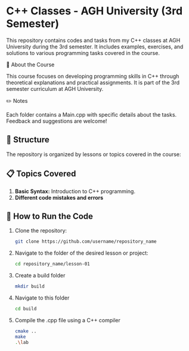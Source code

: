 # C++ Classes - AGH University (3rd Semester)

This repository contains codes and tasks from my C++ classes at AGH University during the 3rd semester. It includes examples, exercises, and solutions to various programming tasks covered in the course.

📖 About the Course


This course focuses on developing programming skills in C++ through theoretical explanations and practical assignments. It is part of the 3rd semester curriculum at AGH University.

✏️ Notes


Each folder contains a Main.cpp with specific details about the tasks.
Feedback and suggestions are welcome!

## 📂 Structure

The repository is organized by lessons or topics covered in the course:


## 📋 Topics Covered

1. **Basic Syntax:** Introduction to C++ programming.
2. **Different code mistakes and errors**


## 🚀 How to Run the Code

1. Clone the repository:
   ```bash
   git clone https://github.com/username/repository_name
2. Navigate to the folder of the desired lesson or project:
   ```bash
   cd repository_name/lesson-01
3. Create a build folder
   ```bash
   mkdir build
4. Navigate to this folder
   ```bash
   cd build
5. Compile the .cpp file using a C++ compiler
   ```bash
   cmake ..
   make
   .\lab

